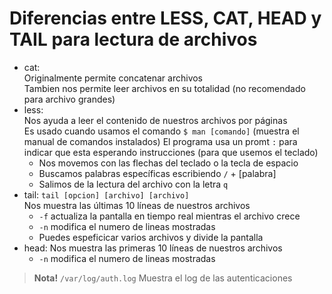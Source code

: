 # Diferencias entre LESS, CAT, HEAD y TAIL para lectura de archivos

- cat:  
Originalmente permite concatenar archivos  
Tambien nos permite leer archivos en su totalidad (no recomendado para archivo grandes)
- less:  
Nos ayuda a leer el contenido de nuestros archivos por páginas  
Es usado cuando usamos el comando `$ man [comando]` (muestra el manual de comandos instalados)
El programa usa un promt `:` para indicar que esta esperando instrucciones (para que usemos el teclado)
   - Nos movemos con las flechas del teclado o la tecla de espacio
   - Buscamos palabras específicas escribiendo `/` + [palabra]
   - Salimos de la lectura del archivo con la letra `q`
- tail:
`tail [opcion] [archivo] [archivo]`  
Nos muestra las últimas 10 líneas de nuestros archivos
   - `-f` actualiza la pantalla en tiempo real mientras el archivo crece
   - `-n` modifica el numero de lineas mostradas
   - Puedes espeficicar varios archivos y divide la pantalla
- head:
Nos muestra las primeras 10 líneas de nuestros archivos
   - `-n` modifica el numero de lineas mostradas

> **Nota!** `/var/log/auth.log` Muestra el log de las autenticaciones